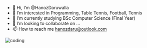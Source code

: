 - 👋 Hi, I’m @HanozDaruwalla
- 👀 I’m interested in Programming, Table Tennis, Football, Tennis
- 🌱 I’m currently studying BSc Computer Science (Final Year)
- 💞️ I’m looking to collaborate on ...
- 📫 How to reach me hanozdaru@outlook.com

<!---
HanozDaruwalla/HanozDaruwalla is a ✨ special ✨ repository because its `README.md` (this file) appears on your GitHub profile.
You can click the Preview link to take a look at your changes.
--->
![coding](https://user-images.githubusercontent.com/117935268/202926873-0c299e4d-7d21-4068-86e8-62f152701bb8.gif)
